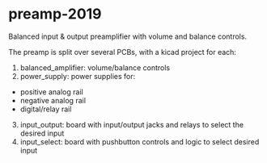 # preamp-2019

Balanced input & output preamplifier with volume and balance controls. 

The preamp is split over several PCBs, with a kicad project for each:
1. balanced_amplifier: volume/balance controls
2. power_supply: power supplies for:
- positive analog rail
- negative analog rail
- digital/relay rail
3. input_output: board with input/output jacks and relays to select the desired input
4. input_select: board with pushbutton controls and logic to select desired input

